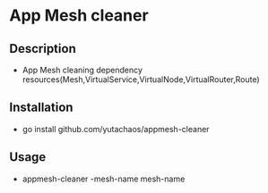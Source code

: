 # App Mesh cleaner

## Description
- App Mesh cleaning dependency resources(Mesh,VirtualService,VirtualNode,VirtualRouter,Route)

## Installation
- go install github.com/yutachaos/appmesh-cleaner

## Usage
- appmesh-cleaner -mesh-name mesh-name